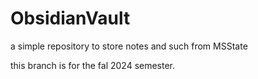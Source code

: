 # ObsidianVault

a simple repository to store notes and such from MSState

this branch is for the fal 2024 semester.
